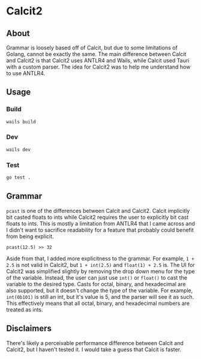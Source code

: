 # Calcit2

## About
Grammar is loosely based off of Calcit, but due to some limitations of Golang, cannot be exactly the same. The main difference between Calcit and Calcit2 is that Calcit2 uses ANTLR4 and Wails, while Calcit used Tauri with a custom parser. The idea for Calcit2 was to help me understand how to use ANTLR4.

## Usage
### Build
```bash
wails build
```
### Dev
```bash
wails dev
```
### Test
```bash
go test .
```

## Grammar
`pcast` is one of the differences between Calcit and Calcit2. Calcit implicitly bit casted floats to ints while Calcit2 requires the user to explicitly bit cast floats to ints. This is mostly a limitation from ANTLR4 that I came across and I didn't want to sacrifice readability for a feature that probably could benefit from being explicit.

```
pcast(12.5) >> 32
```

Aside from that, I added more explicitness to the grammar. For example, `1 + 2.5` is not valid in Calcit2, but `1 + int(2.5)` and `float(1) + 2.5` is. The UI for Calcit2 was simplified slightly by removing the drop down menu for the type of the variable. Instead, the user can just use `int()` or `float()` to cast the variable to the desired type. Casts for octal, binary, and hexadecimal are also supported, but it doesn't change the type of the variable. For example, `int(0b101)` is still an int, but it's value is 5, and the parser will see it as such. This effectively means that all octal, binary, and hexadecimal numbers are treated as ints.

## Disclaimers
There's likely a perceivable performance difference between Calcit and Calcit2, but I haven't tested it. I would take a guess that Calcit is faster.
